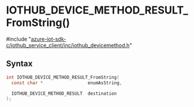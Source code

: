# IOTHUB_DEVICE_METHOD_RESULT_FromString()

\#include "[azure-iot-sdk-c/iothub_service_client/inc/iothub_devicemethod.h](../iot-c-ref-iothub-devicemethod-h.md)"  

## Syntax

```C
int IOTHUB_DEVICE_METHOD_RESULT_FromString(
  const char *                 enumAsString,

  IOTHUB_DEVICE_METHOD_RESULT  destination
);
```

